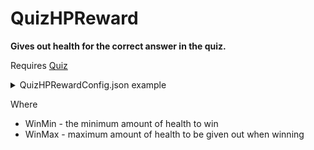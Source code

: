 # QuizHPReward
**Gives out health for the correct answer in the quiz.**

Requires [Quiz](https://github.com/Stimayk/Quiz)

<details>
<summary>QuizHPRewardConfig.json example</summary>

```
{
  "WinMin": 1,
  "WinMax": 50
}
```
</details>

Where

+ WinMin - the minimum amount of health to win
+ WinMax - maximum amount of health to be given out when winning
